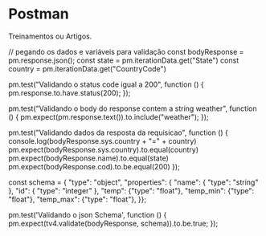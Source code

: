 # Postman
Treinamentos ou Artigos.


// pegando os dados e variáveis para validação
const bodyResponse = pm.response.json();
const state = pm.iterationData.get("State")
const country = pm.iterationData.get("CountryCode")

pm.test("Validando o status code igual a 200", function () {
   pm.response.to.have.status(200);
});

pm.test("Validando o body do response contem a string weather", function () {
    pm.expect(pm.response.text()).to.include("weather");
});

pm.test("Validando dados da resposta da requisicao", function () {
    console.log(bodyResponse.sys.country + "=" + country)
    pm.expect(bodyResponse.sys.country).to.equal(country)
    pm.expect(bodyResponse.name).to.equal(state)
   pm.expect(bodyResponse.cod).to.be.equal(200)
});

const schema = {
    "type": "object",
    "properties": {
    "name": { "type": "string" },
    "id": { "type": "integer" },
    "temp": {"type": "float"},
    "temp_min": {"type": "float"},
    "temp_max": {"type": "float"},
}};

pm.test('Validando o json Schema', function () {
   pm.expect(tv4.validate(bodyResponse, schema)).to.be.true;
});
